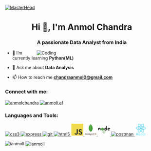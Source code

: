 [![MasterHead](https://www.aalpha.net/wp-content/uploads/2020/12/full-stack-development.gif)](https://media.licdn.com/dms/image/C4D03AQFhAkJNw8qkOA/profile-displayphoto-shrink_800_800/0/1667940890441?e=1697068800&v=beta&t=z6aZr3gs4HG-QM4GAzJaNPr8AU1Hrg--6oiq5TzTY-g)
<h1 align="center">Hi 👋, I'm Anmol Chandra</h1>
<h3 align="center">A passionate Data Analyst from India</h3>
<img align="right" alt="Coding" width="400" src = "https://media1.tenor.com/images/cd37fa49c983ac905df0016fd5b6a2ee/tenor.gif?itemid=13165216">

- 🌱 I’m currently learning **Python(ML)**

- 💬 Ask me about **Data Analysis**

- 📫 How to reach me **chandraanmol0@gmail.com**

<h3 align="left">Connect with me:</h3>
<p align="left">
<a href="https://linkedin.com/in/anmolchandra" target="blank"><img align="center" src="https://raw.githubusercontent.com/rahuldkjain/github-profile-readme-generator/master/src/images/icons/Social/linked-in-alt.svg" alt="anmolchandra" height="30" width="40" /></a>
<a href="https://instagram.com/anmoli.af" target="blank"><img align="center" src="https://raw.githubusercontent.com/rahuldkjain/github-profile-readme-generator/master/src/images/icons/Social/instagram.svg" alt="anmoli.af" height="30" width="40" /></a>
</p>

<h3 align="left">Languages and Tools:</h3>
<p align="left"> <a href="https://www.w3schools.com/css/" target="_blank" rel="noreferrer"> <img src="https://ioaglobal.org/uploads/1693454753.jpg" alt="css3" width="40" height="40"/> </a> <a href="https://expressjs.com" target="_blank" rel="noreferrer"> <img src="https://upload.wikimedia.org/wikipedia/commons/thumb/d/d7/Sql_data_base_with_logo.svg/768px-Sql_data_base_with_logo.svg.png?20231031073357" alt="express" width="40" height="40"/> </a> <a href="https://git-scm.com/" target="_blank" rel="noreferrer"> <img src="[https://www.vectorlogo.zone/logos/git-scm/git-scm-icon.svg](https://res.cloudinary.com/hevo/images/c_scale,w_448,h_119,dpr_1.25/f_webp,q_auto:best/v1685891356/hevo-learn-1/Power-BI-Power-BI-logo/Power-BI-Power-BI-logo.png?_i=AA)" alt="git" width="40" height="40"/> </a> <a href="https://www.w3.org/html/" target="_blank" rel="noreferrer"> <img src="[https://raw.githubusercontent.com/devicons/devicon/master/icons/html5/html5-original-wordmark.svg](https://upload.wikimedia.org/wikipedia/commons/thumb/0/0a/Python.svg/270px-Python.svg.png)" alt="html5" width="40" height="40"/> </a> <a href="https://developer.mozilla.org/en-US/docs/Web/JavaScript" target="_blank" rel="noreferrer"> <img src="https://raw.githubusercontent.com/devicons/devicon/master/icons/javascript/javascript-original.svg" alt="javascript" width="40" height="40"/> </a> <a href="https://www.mongodb.com/" target="_blank" rel="noreferrer"> <img src="https://raw.githubusercontent.com/devicons/devicon/master/icons/mongodb/mongodb-original-wordmark.svg" alt="mongodb" width="40" height="40"/> </a> <a href="https://nodejs.org" target="_blank" rel="noreferrer"> <img src="https://raw.githubusercontent.com/devicons/devicon/master/icons/nodejs/nodejs-original-wordmark.svg" alt="nodejs" width="40" height="40"/> </a> <a href="https://postman.com" target="_blank" rel="noreferrer"> <img src="https://www.vectorlogo.zone/logos/getpostman/getpostman-icon.svg" alt="postman" width="40" height="40"/> </a> <a href="https://reactjs.org/" target="_blank" rel="noreferrer"> <img src="https://raw.githubusercontent.com/devicons/devicon/master/icons/react/react-original-wordmark.svg" alt="react" width="40" height="40"/> </a> </p>

<p><img align="left" src="https://github-readme-stats.vercel.app/api/top-langs?username=ianmoll&show_icons=true&locale=en&layout=compact" alt="ianmoll" /></p>

<p>&nbsp;<img align="center" src="https://github-readme-stats.vercel.app/api?username=ianmoll&show_icons=true&locale=en" alt="ianmoll" /></p>

